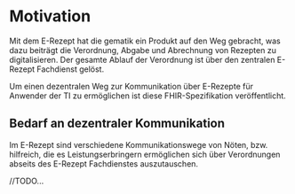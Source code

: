 # Motivation

Mit dem E-Rezept hat die gematik ein Produkt auf den Weg gebracht, was dazu beiträgt die Verordnung, Abgabe und Abrechnung von Rezepten zu digitalisieren. Der gesamte Ablauf der Verordnung ist über den zentralen E-Rezept Fachdienst gelöst.

Um einen dezentralen Weg zur Kommunikation über E-Rezepte für Anwender der TI zu ermöglichen ist diese FHIR-Spezifikation veröffentlicht.

## Bedarf an dezentraler Kommunikation

Im E-Rezept sind verschiedene Kommunikationswege von Nöten, bzw. hilfreich, die es Leistungserbringern ermöglichen sich über Verordnungen abseits des E-Rezept Fachdienstes auszutauschen.

//TODO...
